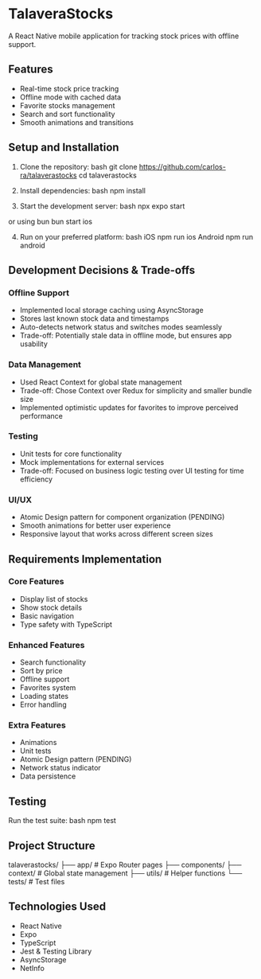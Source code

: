 # TalaveraStocks

A React Native mobile application for tracking stock prices with offline support.

## Features

- Real-time stock price tracking
- Offline mode with cached data
- Favorite stocks management
- Search and sort functionality
- Smooth animations and transitions

## Setup and Installation

1. Clone the repository: 
bash
git clone https://github.com/carlos-ra/talaverastocks
cd talaverastocks

2. Install dependencies:
bash
npm install

3. Start the development server:
bash
npx expo start

or using bun
bun start ios

4. Run on your preferred platform:
bash
iOS
npm run ios
Android
npm run android


## Development Decisions & Trade-offs

### Offline Support
- Implemented local storage caching using AsyncStorage
- Stores last known stock data and timestamps
- Auto-detects network status and switches modes seamlessly
- Trade-off: Potentially stale data in offline mode, but ensures app usability

### Data Management
- Used React Context for global state management
- Trade-off: Chose Context over Redux for simplicity and smaller bundle size
- Implemented optimistic updates for favorites to improve perceived performance

### Testing
- Unit tests for core functionality
- Mock implementations for external services
- Trade-off: Focused on business logic testing over UI testing for time efficiency

### UI/UX
- Atomic Design pattern for component organization (PENDING)
- Smooth animations for better user experience
- Responsive layout that works across different screen sizes

## Requirements Implementation

### Core Features
- Display list of stocks
- Show stock details
- Basic navigation
- Type safety with TypeScript

### Enhanced Features
- Search functionality
- Sort by price
- Offline support
- Favorites system
- Loading states
- Error handling

### Extra Features
- Animations
- Unit tests
- Atomic Design pattern (PENDING)
- Network status indicator
- Data persistence

## Testing

Run the test suite:
bash
npm test

## Project Structure
talaverastocks/
├── app/ # Expo Router pages
├── components/
├── context/ # Global state management
├── utils/ # Helper functions
└── tests/ # Test files


## Technologies Used

- React Native
- Expo
- TypeScript
- Jest & Testing Library
- AsyncStorage
- NetInfo